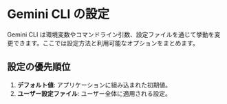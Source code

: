 # Gemini CLI の設定

Gemini CLI は環境変数やコマンドライン引数、設定ファイルを通じて挙動を変更できます。ここでは設定方法と利用可能なオプションをまとめます。

## 設定の優先順位

1. **デフォルト値**: アプリケーションに組み込まれた初期値。
2. **ユーザー設定ファイル**: ユーザー全体に適用される設定。
